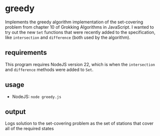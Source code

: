 # greedy

Implements the greedy algorithm implementation of the set-covering problem from chapter 10 of Grokking Algorithms in JavaScript. I wanted to try out the new `Set` functions that were recently added to the specification, like `intersection` and `difference` (both used by the algorithm).

## requirements
This program requires NodeJS version 22, which is when the `intersection` and `difference` methods were added to `Set`.

## usage
* NodeJS: `node greedy.js`

## output
Logs solution to the set-covering problem as the set of stations that cover all of the required states
